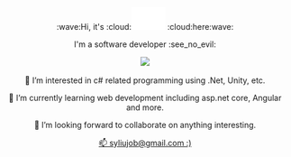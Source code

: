 <div id="header" align="center">
  <p>:wave:Hi, it's :cloud:<img src="header.svg" width="60" height="40" > :cloud:here:wave:</p>
  <p>I'm a software developer :see_no_evil:</p>
  <img src="https://media.giphy.com/media/vzO0Vc8b2VBLi/giphy.gif" width="200"/>
  <div>
    <p>👀 I’m interested in c# related programming using .Net, Unity, etc.</p>
    <p>🌱 I’m currently learning web development including asp.net core, Angular and more.</p>
    <p>💞️ I’m looking forward to collaborate on anything interesting.</p>
    <a href="mailto:@syliujob@gmail.com">📫 syliujob@gmail.com :)</a>
  </div>
</div>




<!---
yangryu321/yangryu321 is a ✨ special ✨ repository because its `README.md` (this file) appears on your GitHub profile.
You can click the Preview link to take a look at your changes.
--->
